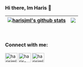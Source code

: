 ### Hi there, Im Haris 👋
| <a href="https://github.com/harisjml"><img align="center" src="https://github-readme-stats.vercel.app/api?username=harisjml&show_icons=true&include_all_commits=true&title_color=ffffff&icon_color=bb2acf&text_color=daf7dc&bg_color=151515&hide_border=true" alt="harisjml's github stats" /></a> | <a href="https://github.com/harisjml"><img align="center" src="https://github-readme-stats.vercel.app/api/top-langs/?username=harisjml&layout=compact&title_color=ffffff&icon_color=bb2acf&text_color=daf7dc&bg_color=151515&hide_border=true" /></a> |
| ------------- | ------------- |
<br/>
<h3 align="left">Connect with me:</h3>
<p align="left">
<a href="https://twitter.com/harisjml" target="blank"><img align="center" src="https://raw.githubusercontent.com/harisjml/github-profile-readme-generator/master/src/images/icons/Social/twitter.svg" alt="harisjml" height="30" width="40" /></a>
<a href="https://linkedin.com/in/haris-jamaludin-8433bb292" target="blank"><img align="center" src="https://raw.githubusercontent.com/harisjml/github-profile-readme-generator/master/src/images/icons/Social/linked-in-alt.svg" alt="haris-jamaludin-8433bb292" height="30" width="40" /></a>
<a href="https://instagram.com/harisjml" target="blank"><img align="center" src="https://raw.githubusercontent.com/harisjml/github-profile-readme-generator/master/src/images/icons/Social/instagram.svg" alt="harisjml" height="30" width="40" /></a>
</p>
<!--
**harisjml/harisjml** is a ✨ _special_ ✨ repository because its `README.md` (this file) appears on your GitHub profile.

Here are some ideas to get you started:

- 🔭 I’m currently working on ...
- 🌱 I’m currently learning ...
- 👯 I’m looking to collaborate on ...
- 🤔 I’m looking for help with ...
- 💬 Ask me about ...
- 📫 How to reach me: ...
- 😄 Pronouns: ...
- ⚡ Fun fact: ...
-->
